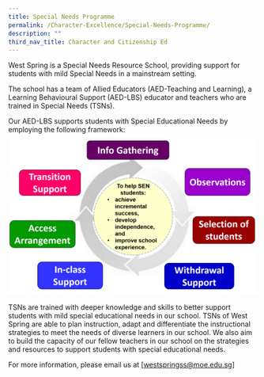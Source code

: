 ```yaml
---
title: Special Needs Programme
permalink: /Character-Excellence/Special-Needs-Programme/
description: ""
third_nav_title: Character and Citizenship Ed
---
```


West Spring is a Special Needs Resource School, providing support for students with mild Special Needs in a mainstream setting.

The school has a team of Allied Educators (AED-Teaching and Learning), a Learning Behavioural Support (AED-LBS) educator and teachers who are trained in Special Needs (TSNs).

Our AED-LBS supports students with Special Educational Needs by employing the following framework:

![](/images/CCE/SEN-chart.png)

TSNs are trained with deeper knowledge and skills to better support students with mild special educational needs in our school. TSNs of West Spring are able to plan instruction, adapt and differentiate the instructional strategies to meet the needs of diverse learners in our school. We also aim to build the capacity of our fellow teachers in our school on the strategies and resources to support students with special 
educational needs.

For more information, please email us at [westspringss@moe.edu.sg]

